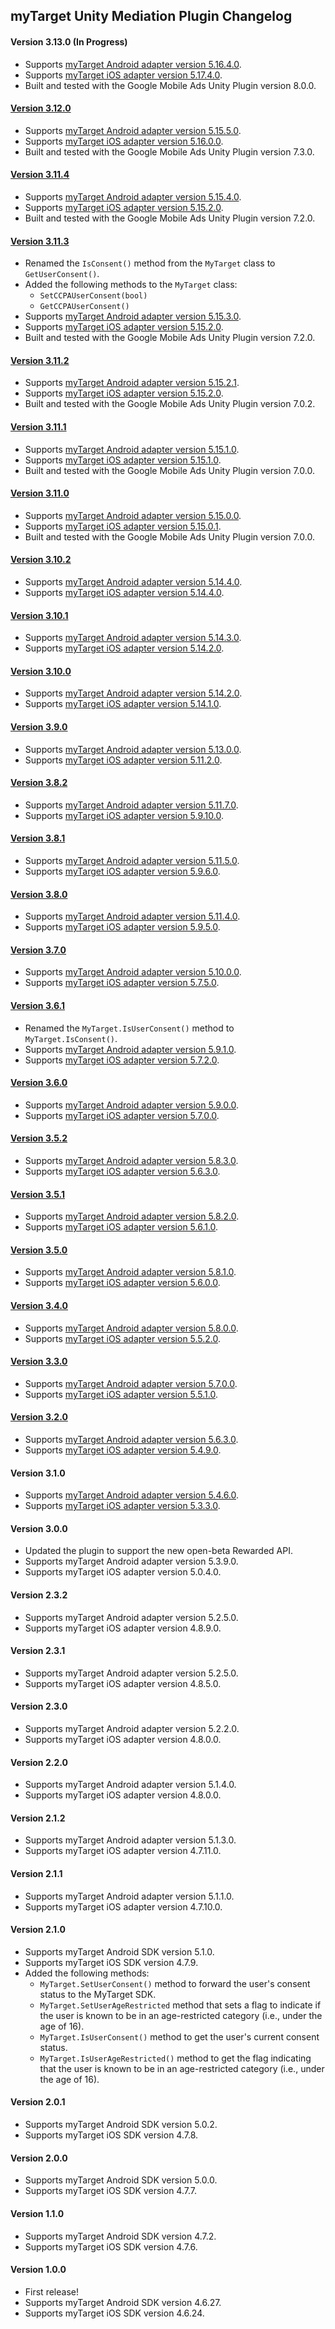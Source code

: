 ## myTarget Unity Mediation Plugin Changelog

#### Version 3.13.0 (In Progress)
- Supports [myTarget Android adapter version 5.16.4.0](https://github.com/googleads/googleads-mobile-android-mediation/blob/main/ThirdPartyAdapters/mytarget/CHANGELOG.md#version-51640).
- Supports [myTarget iOS adapter version 5.17.4.0](https://github.com/googleads/googleads-mobile-ios-mediation/blob/main/adapters/MyTarget/CHANGELOG.md#version-51740).
- Built and tested with the Google Mobile Ads Unity Plugin version 8.0.0.

#### [Version 3.12.0](https://dl.google.com/googleadmobadssdk/mediation/unity/mytarget/MyTargetUnityAdapter-3.12.0.zip)
- Supports [myTarget Android adapter version 5.15.5.0](https://github.com/googleads/googleads-mobile-android-mediation/blob/main/ThirdPartyAdapters/mytarget/CHANGELOG.md#version-51550).
- Supports [myTarget iOS adapter version 5.16.0.0](https://github.com/googleads/googleads-mobile-ios-mediation/blob/main/adapters/MyTarget/CHANGELOG.md#version-51600).
- Built and tested with the Google Mobile Ads Unity Plugin version 7.3.0.

#### [Version 3.11.4](https://dl.google.com/googleadmobadssdk/mediation/unity/mytarget/MyTargetUnityAdapter-3.11.4.zip)
- Supports [myTarget Android adapter version 5.15.4.0](https://github.com/googleads/googleads-mobile-android-mediation/blob/main/ThirdPartyAdapters/mytarget/CHANGELOG.md#version-51540).
- Supports [myTarget iOS adapter version 5.15.2.0](https://github.com/googleads/googleads-mobile-ios-mediation/blob/main/adapters/MyTarget/CHANGELOG.md#version-51520).
- Built and tested with the Google Mobile Ads Unity Plugin version 7.2.0.

#### [Version 3.11.3](https://dl.google.com/googleadmobadssdk/mediation/unity/mytarget/MyTargetUnityAdapter-3.11.3.zip)
- Renamed the `IsConsent()` method from the `MyTarget` class to `GetUserConsent()`.
- Added the following methods to the `MyTarget` class:
  * `SetCCPAUserConsent(bool)`
  * `GetCCPAUserConsent()`
- Supports [myTarget Android adapter version 5.15.3.0](https://github.com/googleads/googleads-mobile-android-mediation/blob/main/ThirdPartyAdapters/mytarget/CHANGELOG.md#version-51530).
- Supports [myTarget iOS adapter version 5.15.2.0](https://github.com/googleads/googleads-mobile-ios-mediation/blob/main/adapters/MyTarget/CHANGELOG.md#version-51520).
- Built and tested with the Google Mobile Ads Unity Plugin version 7.2.0.

#### [Version 3.11.2](https://dl.google.com/googleadmobadssdk/mediation/unity/mytarget/MyTargetUnityAdapter-3.11.2.zip)
- Supports [myTarget Android adapter version 5.15.2.1](https://github.com/googleads/googleads-mobile-android-mediation/blob/main/ThirdPartyAdapters/mytarget/CHANGELOG.md#version-51521).
- Supports [myTarget iOS adapter version 5.15.2.0](https://github.com/googleads/googleads-mobile-ios-mediation/blob/main/adapters/MyTarget/CHANGELOG.md#version-51520).
- Built and tested with the Google Mobile Ads Unity Plugin version 7.0.2.

#### [Version 3.11.1](https://dl.google.com/googleadmobadssdk/mediation/unity/mytarget/MyTargetUnityAdapter-3.11.1.zip)
- Supports [myTarget Android adapter version 5.15.1.0](https://github.com/googleads/googleads-mobile-android-mediation/blob/main/ThirdPartyAdapters/mytarget/CHANGELOG.md#version-51510).
- Supports [myTarget iOS adapter version 5.15.1.0](https://github.com/googleads/googleads-mobile-ios-mediation/blob/main/adapters/MyTarget/CHANGELOG.md#version-51510).
- Built and tested with the Google Mobile Ads Unity Plugin version 7.0.0.

#### [Version 3.11.0](https://dl.google.com/googleadmobadssdk/mediation/unity/mytarget/MyTargetUnityAdapter-3.11.0.zip)
- Supports [myTarget Android adapter version 5.15.0.0](https://github.com/googleads/googleads-mobile-android-mediation/blob/main/ThirdPartyAdapters/mytarget/CHANGELOG.md#version-51500).
- Supports [myTarget iOS adapter version 5.15.0.1](https://github.com/googleads/googleads-mobile-ios-mediation/blob/main/adapters/MyTarget/CHANGELOG.md#version-51501).
- Built and tested with the Google Mobile Ads Unity Plugin version 7.0.0.

#### [Version 3.10.2](https://dl.google.com/googleadmobadssdk/mediation/unity/mytarget/MyTargetUnityAdapter-3.10.2.zip)
- Supports [myTarget Android adapter version 5.14.4.0](https://github.com/googleads/googleads-mobile-android-mediation/blob/main/ThirdPartyAdapters/mytarget/CHANGELOG.md#version-51440).
- Supports [myTarget iOS adapter version 5.14.4.0](https://github.com/googleads/googleads-mobile-ios-mediation/blob/main/adapters/MyTarget/CHANGELOG.md#version-51440).

#### [Version 3.10.1](https://dl.google.com/googleadmobadssdk/mediation/unity/mytarget/MyTargetUnityAdapter-3.10.1.zip)
- Supports [myTarget Android adapter version 5.14.3.0](https://github.com/googleads/googleads-mobile-android-mediation/blob/main/ThirdPartyAdapters/mytarget/CHANGELOG.md#version-51430).
- Supports [myTarget iOS adapter version 5.14.2.0](https://github.com/googleads/googleads-mobile-ios-mediation/blob/main/adapters/MyTarget/CHANGELOG.md#version-51420).

#### [Version 3.10.0](https://dl.google.com/googleadmobadssdk/mediation/unity/mytarget/MyTargetUnityAdapter-3.10.0.zip)
- Supports [myTarget Android adapter version 5.14.2.0](https://github.com/googleads/googleads-mobile-android-mediation/blob/main/ThirdPartyAdapters/mytarget/CHANGELOG.md#version-51420).
- Supports [myTarget iOS adapter version 5.14.1.0](https://github.com/googleads/googleads-mobile-ios-mediation/blob/main/adapters/MyTarget/CHANGELOG.md#version-51410).

#### [Version 3.9.0](https://dl.google.com/googleadmobadssdk/mediation/unity/mytarget/MyTargetUnityAdapter-3.9.0.zip)
- Supports [myTarget Android adapter version 5.13.0.0](https://github.com/googleads/googleads-mobile-android-mediation/blob/main/ThirdPartyAdapters/mytarget/CHANGELOG.md#version-51300).
- Supports [myTarget iOS adapter version 5.11.2.0](https://github.com/googleads/googleads-mobile-ios-mediation/blob/main/adapters/MyTarget/CHANGELOG.md#version-51120).

#### [Version 3.8.2](https://dl.google.com/googleadmobadssdk/mediation/unity/mytarget/MyTargetUnityAdapter-3.8.2.zip)
- Supports [myTarget Android adapter version 5.11.7.0](https://github.com/googleads/googleads-mobile-android-mediation/blob/main/ThirdPartyAdapters/mytarget/CHANGELOG.md#version-51170).
- Supports [myTarget iOS adapter version 5.9.10.0](https://github.com/googleads/googleads-mobile-ios-mediation/blob/main/adapters/MyTarget/CHANGELOG.md#version-59100).

#### [Version 3.8.1](https://dl.google.com/googleadmobadssdk/mediation/unity/mytarget/MyTargetUnityAdapter-3.8.1.zip)
- Supports [myTarget Android adapter version 5.11.5.0](https://github.com/googleads/googleads-mobile-android-mediation/blob/main/ThirdPartyAdapters/mytarget/CHANGELOG.md#version-51150).
- Supports [myTarget iOS adapter version 5.9.6.0](https://github.com/googleads/googleads-mobile-ios-mediation/blob/main/adapters/MyTarget/CHANGELOG.md#version-5960).

#### [Version 3.8.0](https://dl.google.com/googleadmobadssdk/mediation/unity/mytarget/MyTargetUnityAdapter-3.8.0.zip)
- Supports [myTarget Android adapter version 5.11.4.0](https://github.com/googleads/googleads-mobile-android-mediation/blob/main/ThirdPartyAdapters/mytarget/CHANGELOG.md#version-51140).
- Supports [myTarget iOS adapter version 5.9.5.0](https://github.com/googleads/googleads-mobile-ios-mediation/blob/main/adapters/MyTarget/CHANGELOG.md#version-5950).

#### [Version 3.7.0](https://dl.google.com/googleadmobadssdk/mediation/unity/mytarget/MyTargetUnityAdapter-3.7.0.zip)
- Supports [myTarget Android adapter version 5.10.0.0](https://github.com/googleads/googleads-mobile-android-mediation/blob/main/ThirdPartyAdapters/mytarget/CHANGELOG.md#version-51000).
- Supports [myTarget iOS adapter version 5.7.5.0](https://github.com/googleads/googleads-mobile-ios-mediation/blob/main/adapters/MyTarget/CHANGELOG.md#version-5750).

#### [Version 3.6.1](https://dl.google.com/googleadmobadssdk/mediation/unity/mytarget/MyTargetUnityAdapter-3.6.1.zip)
- Renamed the `MyTarget.IsUserConsent()` method to `MyTarget.IsConsent()`.
- Supports [myTarget Android adapter version 5.9.1.0](https://github.com/googleads/googleads-mobile-android-mediation/blob/main/ThirdPartyAdapters/mytarget/CHANGELOG.md#version-5910).
- Supports [myTarget iOS adapter version 5.7.2.0](https://github.com/googleads/googleads-mobile-ios-mediation/blob/main/adapters/MyTarget/CHANGELOG.md#version-5720).

#### [Version 3.6.0](https://dl.google.com/googleadmobadssdk/mediation/unity/mytarget/MyTargetUnityAdapter-3.6.0.zip)
- Supports [myTarget Android adapter version 5.9.0.0](https://github.com/googleads/googleads-mobile-android-mediation/blob/main/ThirdPartyAdapters/mytarget/CHANGELOG.md#version-5900).
- Supports [myTarget iOS adapter version 5.7.0.0](https://github.com/googleads/googleads-mobile-ios-mediation/blob/main/adapters/MyTarget/CHANGELOG.md#version-5700).

#### [Version 3.5.2](https://dl.google.com/googleadmobadssdk/mediation/unity/mytarget/MyTargetUnityAdapter-3.5.2.zip)
- Supports [myTarget Android adapter version 5.8.3.0](https://github.com/googleads/googleads-mobile-android-mediation/blob/main/ThirdPartyAdapters/mytarget/CHANGELOG.md#version-5830).
- Supports [myTarget iOS adapter version 5.6.3.0](https://github.com/googleads/googleads-mobile-ios-mediation/blob/main/adapters/MyTarget/CHANGELOG.md#version-5630).

#### [Version 3.5.1](https://dl.google.com/googleadmobadssdk/mediation/unity/mytarget/MyTargetUnityAdapter-3.5.1.zip)
- Supports [myTarget Android adapter version 5.8.2.0](https://github.com/googleads/googleads-mobile-android-mediation/blob/main/ThirdPartyAdapters/mytarget/CHANGELOG.md#version-5820).
- Supports [myTarget iOS adapter version 5.6.1.0](https://github.com/googleads/googleads-mobile-ios-mediation/blob/main/adapters/MyTarget/CHANGELOG.md#version-5610).

#### [Version 3.5.0](https://dl.google.com/googleadmobadssdk/mediation/unity/mytarget/MyTargetUnityAdapter-3.5.0.zip)
- Supports [myTarget Android adapter version 5.8.1.0](https://github.com/googleads/googleads-mobile-android-mediation/blob/main/ThirdPartyAdapters/mytarget/CHANGELOG.md#version-5810).
- Supports [myTarget iOS adapter version 5.6.0.0](https://github.com/googleads/googleads-mobile-ios-mediation/blob/main/adapters/MyTarget/CHANGELOG.md#version-5600).

#### [Version 3.4.0](https://dl.google.com/googleadmobadssdk/mediation/unity/mytarget/MyTargetUnityAdapter-3.4.0.zip)
- Supports [myTarget Android adapter version 5.8.0.0](https://github.com/googleads/googleads-mobile-android-mediation/blob/main/ThirdPartyAdapters/mytarget/CHANGELOG.md#version-5800).
- Supports [myTarget iOS adapter version 5.5.2.0](https://github.com/googleads/googleads-mobile-ios-mediation/blob/main/adapters/MyTarget/CHANGELOG.md#version-5520).

#### [Version 3.3.0](https://dl.google.com/googleadmobadssdk/mediation/unity/mytarget/MyTargetUnityAdapter-3.3.0.zip)
- Supports [myTarget Android adapter version 5.7.0.0](https://github.com/googleads/googleads-mobile-android-mediation/blob/main/ThirdPartyAdapters/mytarget/CHANGELOG.md#version-5700).
- Supports [myTarget iOS adapter version 5.5.1.0](https://github.com/googleads/googleads-mobile-ios-mediation/blob/main/adapters/MyTarget/CHANGELOG.md#version-5510).

#### [Version 3.2.0](https://dl.google.com/googleadmobadssdk/mediation/unity/mytarget/MyTargetUnityAdapter-3.2.0.zip)
- Supports [myTarget Android adapter version 5.6.3.0](https://github.com/googleads/googleads-mobile-android-mediation/blob/main/ThirdPartyAdapters/mytarget/CHANGELOG.md#version-5630).
- Supports [myTarget iOS adapter version 5.4.9.0](https://github.com/googleads/googleads-mobile-ios-mediation/blob/main/adapters/MyTarget/CHANGELOG.md#version-5490).

#### Version 3.1.0
- Supports [myTarget Android adapter version 5.4.6.0](https://github.com/googleads/googleads-mobile-android-mediation/blob/main/ThirdPartyAdapters/mytarget/CHANGELOG.md#version-5460).
- Supports [myTarget iOS adapter version 5.3.3.0](https://github.com/googleads/googleads-mobile-ios-mediation/blob/main/adapters/MyTarget/CHANGELOG.md#version-5330).

#### Version 3.0.0
- Updated the plugin to support the new open-beta Rewarded API.
- Supports myTarget Android adapter version 5.3.9.0.
- Supports myTarget iOS adapter version 5.0.4.0.

#### Version 2.3.2
- Supports myTarget Android adapter version 5.2.5.0.
- Supports myTarget iOS adapter version 4.8.9.0.

#### Version 2.3.1
- Supports myTarget Android adapter version 5.2.5.0.
- Supports myTarget iOS adapter version 4.8.5.0.

#### Version 2.3.0
- Supports myTarget Android adapter version 5.2.2.0.
- Supports myTarget iOS adapter version 4.8.0.0.

#### Version 2.2.0
- Supports myTarget Android adapter version 5.1.4.0.
- Supports myTarget iOS adapter version 4.8.0.0.

#### Version 2.1.2
- Supports myTarget Android adapter version 5.1.3.0.
- Supports myTarget iOS adapter version 4.7.11.0.

#### Version 2.1.1
- Supports myTarget Android adapter version 5.1.1.0.
- Supports myTarget iOS adapter version 4.7.10.0.

#### Version 2.1.0
- Supports myTarget Android SDK version 5.1.0.
- Supports myTarget iOS SDK version 4.7.9.
- Added the following methods:
  * `MyTarget.SetUserConsent()` method to forward the user's consent status to the MyTarget SDK.
  * `MyTarget.SetUserAgeRestricted` method that sets a flag to indicate if the user is known to be in an age-restricted category (i.e., under the age of 16).
  * `MyTarget.IsUserConsent()` method to get the user's current consent status.
  * `MyTarget.IsUserAgeRestricted()` method to get the flag indicating that the user is known to be in an age-restricted category (i.e., under the age of 16).

#### Version 2.0.1
- Supports myTarget Android SDK version 5.0.2.
- Supports myTarget iOS SDK version 4.7.8.

#### Version 2.0.0
- Supports myTarget Android SDK version 5.0.0.
- Supports myTarget iOS SDK version 4.7.7.

#### Version 1.1.0
- Supports myTarget Android SDK version 4.7.2.
- Supports myTarget iOS SDK version 4.7.6.

#### Version 1.0.0
- First release!
- Supports myTarget Android SDK version 4.6.27.
- Supports myTarget iOS SDK version 4.6.24.
